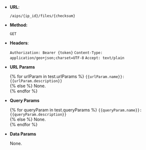 * **URL**:

  `/aips/{ip_id}/files/{checksum}`

* **Method:**

  `GET`

* **Headers**:

  `Authorization: Bearer {token}`
  `Content-Type: application/geo+json;charset=UTF-8`
  `Accept: text/plain`

* **URL Params**

  {% for urlParam in test.urlParams %}
  `{{urlParam.name}}: {{urlParam.description}}`  
  {% else %}
  None.  
  {% endfor %}

* **Query Params**

  {% for queryParam in test.queryParams %}
  `{{queryParam.name}}: {{queryParam.description}}`  
  {% else %}
  None.  
  {% endfor %}

* **Data Params**

  None.
